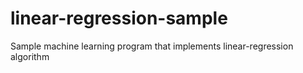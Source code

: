 # linear-regression-sample
Sample machine learning program that implements linear-regression algorithm
